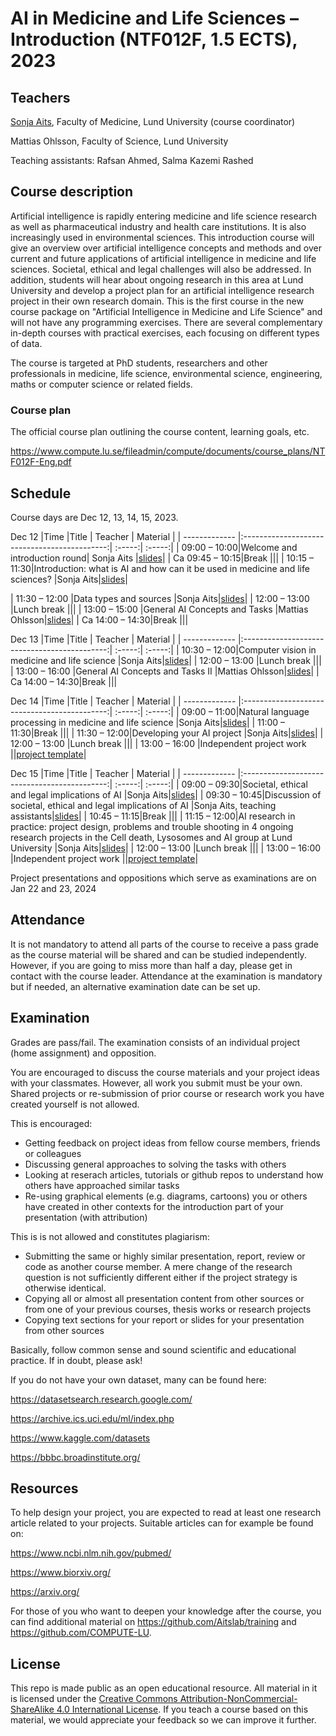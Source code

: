 # AI in Medicine and Life Sciences – Introduction (NTF012F, 1.5 ECTS), 2023

## Teachers
[Sonja Aits](https://github.com/SonjaAits), Faculty of Medicine, Lund University (course coordinator)

Mattias Ohlsson, Faculty of Science, Lund University

Teaching assistants: Rafsan Ahmed, Salma Kazemi Rashed


## Course description

Artificial intelligence is rapidly entering medicine and life science research as well as pharmaceutical industry and health care institutions. It is also increasingly used in environmental sciences. This introduction course will give an overview over artificial intelligence concepts and methods and over current and future applications of artificial intelligence in medicine and life sciences. Societal, ethical and legal challenges will also be addressed. In addition, students will hear about ongoing research in this area at Lund University and develop a project plan for an artificial intelligence research project in their own research domain. This is the first course in the new course package on "Artificial Intelligence in Medicine and Life Science" and will not have any programming exercises. There are several complementary in-depth courses with practical exercises, each focusing on different types of data.

The course is targeted at PhD students, researchers and other professionals in medicine, life science, environmental science, engineering, maths or computer science or related fields.

### Course plan
The official course plan outlining the course content, learning goals, etc. 

https://www.compute.lu.se/fileadmin/compute/documents/course_plans/NTF012F-Eng.pdf

## Schedule

Course days are Dec 12, 13, 14, 15, 2023. 

Dec 12
|Time       |Title | Teacher  | Material  |
| ------------- |:--------------------------------------------:| :-----:| :-----:|
| 09:00 – 10:00|Welcome and introduction round| Sonja Aits |[slides](https://github.com/COMPUTE-LU/AI4MedLife_intro_2023/blob/main/slides/AI4MedLife_1-1_Intro.pdf)|
| Ca 09:45 – 10:15|Break |||
| 10:15 – 11:30|Introduction: what is AI and how can it be used in medicine and life sciences? |Sonja Aits|[slides](https://github.com/COMPUTE-LU/AI4MedLife_intro_2023/blob/main/slides/AI4MedLife_1-1_Intro.pdf)|

| 11:30 – 12:00 |Data types and sources  |Sonja Aits|[slides](https://github.com/COMPUTE-LU/AI4MedLife_intro_2023/blob/main/slides/AI4MedLife_1-2_data.pdf)|
| 12:00 – 13:00 |Lunch break  |||
| 13:00 – 15:00 |General AI Concepts and Tasks |Mattias Ohlsson|[slides](https://github.com/COMPUTE-LU/AI4MedLife_intro_2023/blob/main/slides/AI4MedLife_1-3_concepts_part1.pdf)|
| Ca 14:00 – 14:30|Break |||

Dec 13
|Time       |Title | Teacher  | Material  |
| ------------- |:--------------------------------------------:| :-----:| :-----:|
| 10:30 – 12:00|Computer vision in medicine and life science |Sonja Aits|[slides](https://github.com/COMPUTE-LU/AI4MedLife_intro_2023/blob/main/slides/AI4MedLife_2-1_computervision.pdf)|
| 12:00 – 13:00 |Lunch break  |||
| 13:00 – 16:00 |General AI Concepts and Tasks II |Mattias Ohlsson|[slides](https://github.com/COMPUTE-LU/AI4MedLife_intro_2023/blob/main/slides/AI4MedLife_2-2_concepts_part2.pdf)|
| Ca 14:00 – 14:30|Break |||

Dec 14
|Time       |Title | Teacher  | Material  |
| ------------- |:--------------------------------------------:| :-----:| :-----:|
| 09:00 – 11:00|Natural language processing in medicine and life science |Sonja Aits|[slides](https://github.com/COMPUTE-LU/AI4MedLife_intro_2023/blob/main/slides/AI4MedLife_3-1_nlp.pdf)|
| 11:00 – 11:30|Break |||
| 11:30 – 12:00|Developing your AI project |Sonja Aits|[slides](https://github.com/COMPUTE-LU/AI4MedLife_intro_2023/blob/main/slides/AI4MedLife_3-2-project.pdf)|
| 12:00 – 13:00 |Lunch break  |||
| 13:00 – 16:00 |Independent project work ||[project template](https://github.com/COMPUTE-LU/AI4MedLife_intro_2023/blob/main/slides/projecttemplate.pptx)|


Dec 15
|Time       |Title | Teacher  | Material  |
| ------------- |:--------------------------------------------:| :-----:| :-----:|
| 09:00 – 09:30|Societal, ethical and legal implications of AI |Sonja Aits|[slides](https://github.com/COMPUTE-LU/AI4MedLife_intro_2023/blob/main/slides/AI4MedLife_4-1_Ethics.pdf)|
| 09:30 – 10:45|Discussion of societal, ethical and legal implications of AI |Sonja Aits, teaching assistants|[slides](https://github.com/COMPUTE-LU/AI4MedLife_intro_2023/blob/main/slides/AI4MedLife_4-1_Ethics.pdf)|
| 10:45 – 11:15|Break |||
| 11:15 – 12:00|AI research in practice: project design, problems and trouble shooting in 4 ongoing research projects in the Cell death, Lysosomes and AI group at Lund University |Sonja Aits|[slides](https://github.com/COMPUTE-LU/AI4MedLife_intro_2023/blob/main/slides/AI4MedLife_3-2-project.pdf)|
| 12:00 – 13:00 |Lunch break |||
| 13:00 – 16:00 |Independent project work ||[project template](https://github.com/COMPUTE-LU/AI4MedLife_intro_2023/blob/main/slides/projecttemplate.pptx)|

Project presentations and oppositions which serve as examinations are on Jan 22 and 23, 2024


## Attendance
It is not mandatory to attend all parts of the course to receive a pass grade as the course material will be shared and can be studied independently. However, if you are going to miss more than half a day, please get in contact with the course leader. Attendance at the examination is mandatory but if needed, an alternative examination date can be set up.


## Examination
Grades are pass/fail. The examination consists of an individual project (home assignment) and opposition.


You are encouraged to discuss the course materials and your project ideas with your classmates. However, all work you submit must be your own. Shared projects or re-submission of prior course or research work you have created yourself is not allowed.

This is encouraged:

- Getting feedback on project ideas from fellow course members, friends or colleagues
- Discussing general approaches to solving the tasks with others
- Looking at reserach articles, tutorials or github repos to understand how others have approached similar tasks
- Re-using graphical elements (e.g. diagrams, cartoons) you or others have created in other contexts for the introduction part of your presentation (with attribution)


This is is not allowed and constitutes plagiarism:

- Submitting the same or highly similar presentation, report, review or code as another course member. A mere change of the research question is not sufficiently different either if the project strategy is otherwise identical.
- Copying all or almost all presentation content from other sources or from one of your previous courses, thesis works or research projects
- Copying text sections for your report or slides for your presentation from other sources

Basically, follow common sense and sound scientific and educational practice. If in doubt, please ask!

If you do not have your own dataset, many can be found here:

https://datasetsearch.research.google.com/

https://archive.ics.uci.edu/ml/index.php

https://www.kaggle.com/datasets

https://bbbc.broadinstitute.org/

## Resources
To help design your project, you are expected to read at least one research article related to your projects. Suitable articles can for example be found on:

https://www.ncbi.nlm.nih.gov/pubmed/

https://www.biorxiv.org/

https://arxiv.org/

For those of you who want to deepen your knowledge after the course, you can find additional material on https://github.com/Aitslab/training and https://github.com/COMPUTE-LU.


## License
This repo is made public as an open educational resource. All material in it is licensed under the [Creative Commons Attribution-NonCommercial-ShareAlike 4.0 International License](http://creativecommons.org/licenses/by-nc-sa/4.0/). If you teach a course based on this material, we would appreciate your feedback so we can improve it further.
